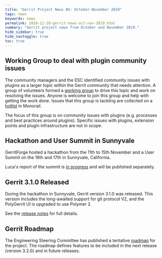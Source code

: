 ```yaml
---
title: "Gerrit Project News #5: October-November 2019"
tags: news
keywords: news
permalink: 2019-11-29-gerrit-news-oct-nov-2019.html
summary: "Gerrit project news from October and November 2019."
hide_sidebar: true
hide_navtoggle: true
toc: true
---
```


## Working Group to deal with plugin community issues

The community managers and the ESC identified community issues with plugins as a
larger topic within the Gerrit community that needs attention. A group of
volunteers formed a
[working group](https://groups.google.com/forum/#!forum/gerritcodereview-plugin-working-group)
to drive this topic and work on resolving the issues. Anyone is welcome to join
this group and help with getting the work done. Issues that this group is
tackling are collected on a
[hotlist](https://bugs.chromium.org/p/gerrit/issues/list?q=label%3AHotlist-Plugin-Working-Group)
in Monorail.

The focus of this group is on community issues with plugins (e.g. processes and
best practices around plugins). Specific issues with plugins, extension points
and plugin infrastructure are not in scope.

## Hackathon and User Summit in Sunnyvale

GerritForge hosted a hackathon from the 11th to 15th November and a User Summit on the
16th and 17th in Sunnyvale, California.

Luca's report of the summit is [in progress](https://gerrit-review.googlesource.com/c/homepage/+/246605)
and will be published separately.

## Gerrit 3.1.0 Released

During the hackathon in Sunnyvale, Gerrit version 3.1.0 was released. This version
includes the long-awaited support for git protocol V2, and the PolyGerrit UI is
upgraded to use Polymer 2.

See the [release notes](https://www.gerritcodereview.com/3.1.html) for full details.

## Gerrit Roadmap

The Engineering Steering Committee has published a tentative
[roadmap](https://www.gerritcodereview.com/roadmap.html) for the project. The
roadmap defines features to be included in the next release (version 3.2.0) and
in future releases.
